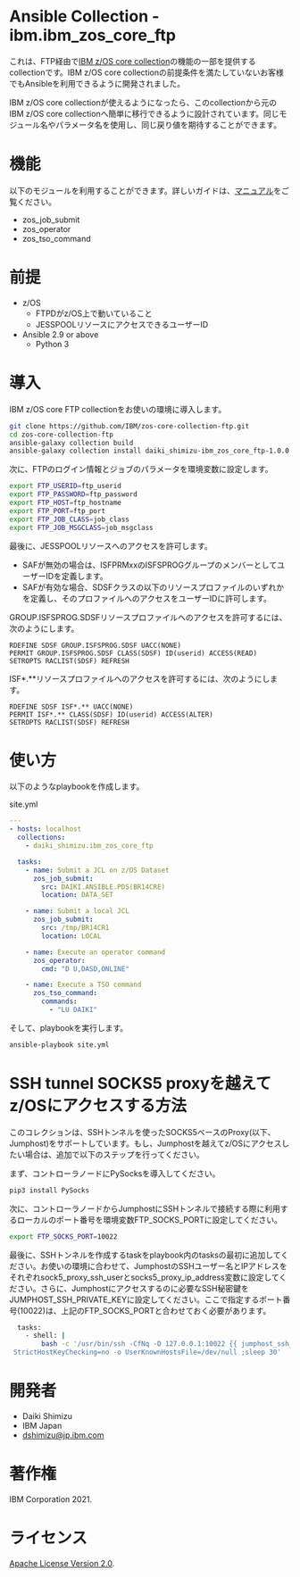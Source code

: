 Ansible Collection - ibm.ibm_zos_core_ftp
=========================================

これは、FTP経由で[IBM z/OS core collection](https://galaxy.ansible.com/ibm/ibm_zos_core)の機能の一部を提供するcollectionです。IBM z/OS core collectionの前提条件を満たしていないお客様でもAnsibleを利用できるように開発されました。


IBM z/OS core collectionが使えるようになったら、このcollectionから元のIBM z/OS core collectionへ簡単に移行できるように設計されています。同じモジュール名やパラメータ名を使用し、同じ戻り値を期待することができます。


機能
========

以下のモジュールを利用することができます。詳しいガイドは、[マニュアル](https://ibm.github.io/z_ansible_collections_doc/ibm_zos_core/docs/source/modules.html)をご覧ください。


* zos_job_submit
* zos_operator
* zos_tso_command


前提
===========

* z/OS
  * FTPDがz/OS上で動いていること
  * JESSPOOLリソースにアクセスできるユーザーID
* Ansible 2.9 or above
  * Python 3


導入
============

IBM z/OS core FTP collectionをお使いの環境に導入します。


```bash
git clone https://github.com/IBM/zos-core-collection-ftp.git
cd zos-core-collection-ftp
ansible-galaxy collection build
ansible-galaxy collection install daiki_shimizu-ibm_zos_core_ftp-1.0.0.tar.gz
```

次に、FTPのログイン情報とジョブのパラメータを環境変数に設定します。


```bash
export FTP_USERID=ftp_userid
export FTP_PASSWORD=ftp_password
export FTP_HOST=ftp_hostname
export FTP_PORT=ftp_port
export FTP_JOB_CLASS=job_class
export FTP_JOB_MSGCLASS=job_msgclass
```


最後に、JESSPOOLリソースへのアクセスを許可します。

* SAFが無効の場合は、ISFPRMxxのISFSPROGグループのメンバーとしてユーザーIDを定義します。
* SAFが有効な場合、SDSFクラスの以下のリソースプロファイルのいずれかを定義し、そのプロファイルへのアクセスをユーザーIDに許可します。


GROUP.ISFSPROG.SDSFリソースプロファイルへのアクセスを許可するには、次のようにします。


```
RDEFINE SDSF GROUP.ISFSPROG.SDSF UACC(NONE)
PERMIT GROUP.ISFSPROG.SDSF CLASS(SDSF) ID(userid) ACCESS(READ)
SETROPTS RACLIST(SDSF) REFRESH
```


ISF\*.\*\*リソースプロファイルへのアクセスを許可するには、次のようにします。


```
RDEFINE SDSF ISF*.** UACC(NONE)
PERMIT ISF*.** CLASS(SDSF) ID(userid) ACCESS(ALTER)
SETROPTS RACLIST(SDSF) REFRESH
```


使い方
=====

以下のようなplaybookを作成します。


site.yml
```yml
---
- hosts: localhost
  collections: 
    - daiki_shimizu.ibm_zos_core_ftp

  tasks:
    - name: Submit a JCL on z/OS Dataset
      zos_job_submit:
        src: DAIKI.ANSIBLE.PDS(BR14CRE)
        location: DATA_SET

    - name: Submit a local JCL
      zos_job_submit:
        src: /tmp/BR14CR1
        location: LOCAL

    - name: Execute an operator command
      zos_operator:
        cmd: "D U,DASD,ONLINE"

    - name: Execute a TSO command
      zos_tso_command:
        commands:
          - "LU DAIKI"

```


そして、playbookを実行します。


```bash
ansible-playbook site.yml
```


SSH tunnel SOCKS5 proxyを越えてz/OSにアクセスする方法
====================================================

このコレクションは、SSHトンネルを使ったSOCKS5ベースのProxy(以下、Jumphost)をサポートしています。もし、Jumphostを越えてz/OSにアクセスしたい場合は、追加で以下のステップを行ってください。


まず、コントローラノードにPySocksを導入してください。


```bash
pip3 install PySocks
```


次に、コントローラノードからJumphostにSSHトンネルで接続する際に利用するローカルのポート番号を環境変数FTP_SOCKS_PORTに設定してください。


```bash
export FTP_SOCKS_PORT=10022
```


最後に、SSHトンネルを作成するtaskをplaybook内のtasksの最初に追加してください。お使いの環境に合わせて、JumphostのSSHユーザー名とIPアドレスをそれぞれsock5_proxy_ssh_userとsocks5_proxy_ip_address変数に設定してください。さらに、Jumphostにアクセスするのに必要なSSH秘密鍵をJUMPHOST_SSH_PRIVATE_KEYに設定してください。ここで指定するポート番号(10022)は、上記のFTP_SOCKS_PORTと合わせておく必要があります。


```bash
  tasks:
    - shell: |
        bash -c '/usr/bin/ssh -CfNq -D 127.0.0.1:10022 {{ jumphost_ssh_user }}@{{ jumphost_ip_address }} -i $JUMPHOST_SSH_PRIVATE_KEY -o
 StrictHostKeyChecking=no -o UserKnownHostsFile=/dev/null ;sleep 30'
```



開発者
======

* Daiki Shimizu
* IBM Japan
* dshimizu@jp.ibm.com


著作権
=========

IBM Corporation 2021.


ライセンス
=======

[Apache License Version 2.0](http://www.apache.org/licenses/LICENSE-2.0).
